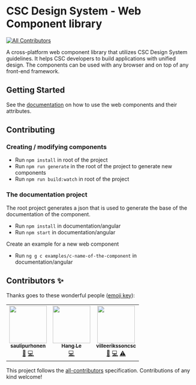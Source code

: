 # CSC Design System - Web Component library

<!-- ALL-CONTRIBUTORS-BADGE:START - Do not remove or modify this section -->
[![All Contributors](https://img.shields.io/badge/all_contributors-3-orange.svg?style=flat-square)](#contributors-)
<!-- ALL-CONTRIBUTORS-BADGE:END -->

A cross-platform web component library that utilizes CSC Design System guidelines. It helps CSC developers to build applications with unified design. The components can be used with any browser and on top of any front-end framework.

## Getting Started

See the [documentation](https://design-system.csc.fi/) on how to use the web components and their attributes.

## Contributing

### Creating / modifying components

- Run `npm install` in root of the project
- Run `npm run generate` in the root of the project to generate new components
- Run `npm run build:watch` in root of the project

### The documentation project

The root project generates a json that is used to generate the base of the documentation of the component.

- Run `npm install` in documentation/angular
- Run `npm start` in documentation/angular

Create an example for a new web component

- Run `ng g c examples/c-name-of-the-component` in documentation/angular

## Contributors ✨

Thanks goes to these wonderful people ([emoji key](https://allcontributors.org/docs/en/emoji-key)):

<!-- ALL-CONTRIBUTORS-LIST:START - Do not remove or modify this section -->
<!-- prettier-ignore-start -->
<!-- markdownlint-disable -->
<table>
  <tr>
    <td align="center"><a href="https://github.com/saulipurhonen"><img src="https://avatars.githubusercontent.com/u/48789543?v=4?s=100" width="100px;" alt=""/><br /><sub><b>saulipurhonen</b></sub></a><br /><a href="https://github.com/CSCfi/csc-ui/commits?author=saulipurhonen" title="Documentation">📖</a> <a href="https://github.com/CSCfi/csc-ui/commits?author=saulipurhonen" title="Code">💻</a></td>
    <td align="center"><a href="https://github.com/hannyle"><img src="https://avatars.githubusercontent.com/u/23532204?v=4?s=100" width="100px;" alt=""/><br /><sub><b>Hang Le</b></sub></a><br /><a href="https://github.com/CSCfi/csc-ui/commits?author=hannyle" title="Code">💻</a></td>
    <td align="center"><a href="https://github.com/villeerikssoncsc"><img src="https://avatars.githubusercontent.com/u/100685708?v=4?s=100" width="100px;" alt=""/><br /><sub><b>villeerikssoncsc</b></sub></a><br /><a href="https://github.com/CSCfi/csc-ui/commits?author=villeerikssoncsc" title="Documentation">📖</a> <a href="https://github.com/CSCfi/csc-ui/commits?author=villeerikssoncsc" title="Code">💻</a> <a href="https://github.com/CSCfi/csc-ui/commits?author=villeerikssoncsc" title="Tests">⚠️</a></td>
  </tr>
</table>

<!-- markdownlint-restore -->
<!-- prettier-ignore-end -->

<!-- ALL-CONTRIBUTORS-LIST:END -->

This project follows the [all-contributors](https://github.com/all-contributors/all-contributors) specification. Contributions of any kind welcome!
